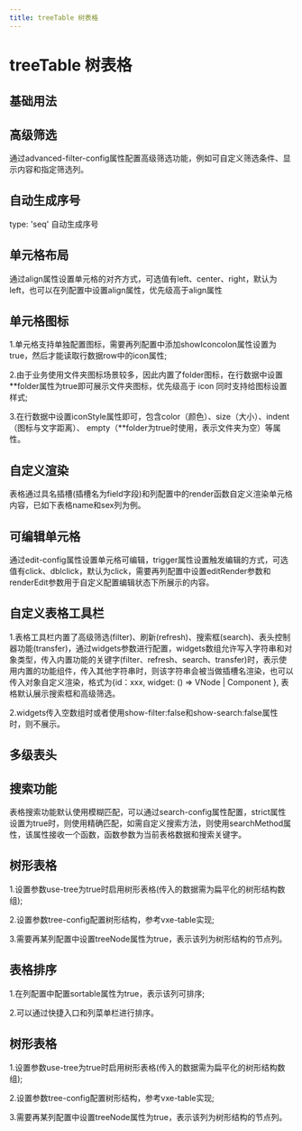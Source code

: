 ```yaml
---
title: treeTable 树表格
---
```


# treeTable 树表格

## 基础用法

<preview path="./def.vue" />

## 高级筛选

通过advanced-filter-config属性配置高级筛选功能，例如可自定义筛选条件、显示内容和指定筛选列。

<preview path="./advancedScreening.vue" />

## 自动生成序号

type: 'seq' 自动生成序号

<preview path="./autoGenerateIndex.vue" />

## 单元格布局

通过align属性设置单元格的对齐方式，可选值有left、center、right，默认为left，也可以在列配置中设置align属性，优先级高于align属性

<preview path="./cellLayout.vue" />

## 单元格图标

1.单元格支持单独配置图标，需要再列配置中添加showIconcolon属性设置为true，然后才能读取行数据row中的icon属性;

2.由于业务使用文件夹图标场景较多，因此内置了folder图标，在行数据中设置\*\*folder属性为true即可展示文件夹图标，优先级高于 icon 同时支持给图标设置样式;

3.在行数据中设置iconStyle属性即可，包含color（颜色）、size（大小）、indent（图标与文字距离）、
empty（\*\*folder为true时使用，表示文件夹为空）等属性。

<preview path="./customCellIcon.vue" />

## 自定义渲染

表格通过具名插槽(插槽名为field字段)和列配置中的render函数自定义渲染单元格内容，已如下表格name和sex列为例。

<preview path="./customRender.vue" />

## 可编辑单元格

通过edit-config属性设置单元格可编辑，trigger属性设置触发编辑的方式，可选值有click、dblclick，默认为click，需要再列配置中设置editRender参数和renderEdit参数用于自定义配置编辑状态下所展示的内容。

<preview path="./editableCells.vue" />

## 自定义表格工具栏

1.表格工具栏内置了高级筛选(filter)、刷新(refresh)、搜索框(search)、表头控制器功能(transfer)，通过widgets参数进行配置，widgets数组允许写入字符串和对象类型，传入内置功能的关键字(filter、refresh、search、transfer)时，表示使用内置的功能组件，传入其他字符串时，则该字符串会被当做插槽名渲染，也可以传入对象自定义渲染，格式为{id：xxx, widget: () => VNode | Component }, 表格默认展示搜索框和高级筛选。

2.widgets传入空数组时或者使用show-filter:false和show-search:false属性时，则不展示。

<preview path="./formToolbar.vue" />

## 多级表头

<preview path="./multiHeader.vue" />

## 搜索功能

表格搜索功能默认使用模糊匹配，可以通过search-config属性配置，strict属性设置为true时，则使用精确匹配，如需自定义搜索方法，则使用searchMethod属性，该属性接收一个函数，函数参数为当前表格数据和搜索关键字。

<preview path="./searchFunction.vue" />

## 树形表格

1.设置参数use-tree为true时启用树形表格(传入的数据需为扁平化的树形结构数组);

2.设置参数tree-config配置树形结构，参考vxe-table实现;

3.需要再某列配置中设置treeNode属性为true，表示该列为树形结构的节点列。

<preview path="./useTableFilter.vue" />

## 表格排序

1.在列配置中配置sortable属性为true，表示该列可排序;

2.可以通过快捷入口和列菜单栏进行排序。

<preview path="./useTableSort.vue" />

## 树形表格

1.设置参数use-tree为true时启用树形表格(传入的数据需为扁平化的树形结构数组);

2.设置参数tree-config配置树形结构，参考vxe-table实现;

3.需要再某列配置中设置treeNode属性为true，表示该列为树形结构的节点列。

<preview path="./useTreeTable.vue" />

<API src="./data.json" lang="zh"></API>
